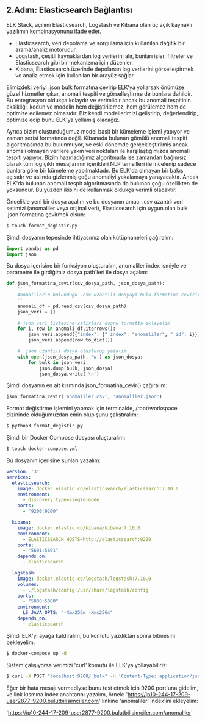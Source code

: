 ## 2.Adım: Elasticsearch Bağlantısı

ELK Stack, açılımı Elasticsearch, Logstash ve Kibana olan üç açık kaynaklı yazılımın kombinasyonunu ifade eder.

- Elasticsearch, veri depolama ve sorgulama için kullanılan dağıtık bir arama/analiz motorudur. 
- Logstash, çeşitli kaynaklardan log verilerini alır, bunları işler, filtreler ve Elasticsearch gibi bir mekanizma için düzenler. 
- Kibana, Elasticsearch üzerinde depolanan log verilerini görselleştirmek ve analiz etmek için kullanılan bir arayüz sağlar.

Elimizdeki veriyi .json bulk formatına çevirip ELK'ya yollarsak önümüze güzel hizmetler çıkar, anomali tespiti ve görselleştirme de bunlara dahildir. Bu entegrasyon oldukça kolaydır ve verimlidir ancak bu anomali tespitinin eksikliği, kodun ve modelin hem değiştirilemez, hem görülemez hem de optimize edilemez olmasıdır. Biz kendi modellerimizi geliştirip, değerlendirip, optimize edip bunu ELK'ya yollamış olacağız.

Ayrıca bizim oluşturduğumuz model basit bir kümeleme işlemi yapıyor ve zaman serisi formatında değil. Kibanada bulunan gömülü anomali tespiti algoritmasında bu bulunmuyor, ve eski dönemde gerçekleştirilmiş ancak anomali olmayan verilere yakın veri noktaları ile karşılaştığımızda anomali tespiti yapıyor. Bizim hazırladığımız algoritmada ise zamandan bağımsız olarak tüm log çıktı mesajlarının içerikleri NLP temsilleri ile incelenip sadece bunlara göre bir kümeleme yapılmaktadır. Bu ELK'da olmayan bir bakış açısıdır ve aslında gizlenmiş çoğu anomaliyi yakalamaya yarayacaktır. Ancak ELK'da bulunan anomali tespit algoritmasında da bulunan çoğu özellikten de yoksundur. Bu yüzden ikisini de kullanmak oldukça verimli olacaktır.

Öncelikle yeni bir dosya açalım ve bu dosyanın amacı .csv uzantılı veri setimizi (anomaliler veya orijinal veri), Elasticsearch için uygun olan bulk .json formatına çevirmek olsun:
``` .sh
$ touch format_degistir.py
```

Şimdi dosyanın tepesinde ihtiyacımız olan kütüphaneleri çağıralım:
``` python
import pandas as pd
import json 
```

Bu dosya içerisine bir fonksiyon oluşturalım, anomaliler index ismiyle ve parametre ile girdiğimiz dosya path'leri ile dosya açalım:
``` python
def json_formatina_cevir(csv_dosya_path, json_dosya_path):
    '''
    Anomalilerin bulunduğu .csv uzantili dosyayi bulk formatina cevirir
    '''
    anomali_df = pd.read_csv(csv_dosya_path)
    json_veri = []
    
    # json_veri listesine satirlari dogru formatta ekleyelim
    for i, row in anomali_df.iterrows():
        json_veri.append({"index": {"_index": "anomaliler", "_id": i}})
        json_veri.append(row.to_dict())

    # .json uzantili dosya olusturup yazalim
    with open(json_dosya_path, 'w') as json_dosya:
        for bulk in json_veri:
            json.dump(bulk, json_dosya)
            json_dosya.write('\n')
```

Şimdi dosyanın en alt kısmında json_formatina_cevir() çağıralım:
``` python
json_formatina_cevir('anomaliler.csv', 'anomaliler.json')
```

Format değiştirme işlemini yapmak için terminalde, /root/workspace dizininde olduğumuzdan emin olup şunu çalıştıralım:
``` .sh
$ python3 format_degistir.py
```

Şimdi bir Docker Compose dosyası oluşturalım:
``` .sh
$ touch docker-compose.yml
```

Bu dosyanın içerisine şunları yazalım:
``` yaml
version: '3'
services:
  elasticsearch:
    image: docker.elastic.co/elasticsearch/elasticsearch:7.10.0
    environment:
      - discovery.type=single-node
    ports:
      - "9200:9200"

  kibana:
    image: docker.elastic.co/kibana/kibana:7.10.0
    environment:
      - ELASTICSEARCH_HOSTS=http://elasticsearch:9200
    ports:
      - "5601:5601"
    depends_on:
      - elasticsearch

  logstash:
    image: docker.elastic.co/logstash/logstash:7.10.0
    volumes:
      - ./logstash/config:/usr/share/logstash/config
    ports:
      - "5000:5000"
    environment:
      LS_JAVA_OPTS: "-Xmx256m -Xms256m"
    depends_on:
      - elasticsearch
```

Şimdi ELK'yı ayağa kaldıralım, bu komutu yazdıktan sonra bitmesini bekleyelim:
``` .sh
$ docker-compose up -d
```

Sistem çalışıyorsa verimizi 'curl' komutu ile ELK'ya yollayabiliriz:
``` .sh
$ curl -X POST "localhost:9200/_bulk" -H 'Content-Type: application/json' --data-binary @anomaliler.json
```

Eğer bir hata mesajı vermediyse bunu test etmek için 9200 port'una gidelim, ve link kısmına index anahtarını yazalım, örnek:
'https://ip10-244-17-209-user2877-9200.bulutbilisimciler.com' linkine 'anomaliler' index'ini ekleyelim:

'https://ip10-244-17-209-user2877-9200.bulutbilisimciler.com/anomaliler'




